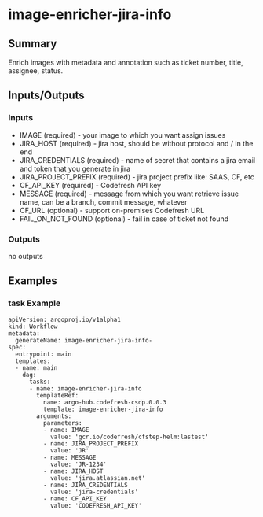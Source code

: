 # image-enricher-jira-info

## Summary
Enrich images with metadata and annotation such as ticket number, title, assignee, status.

## Inputs/Outputs

### Inputs
* IMAGE (required) - your image to which you want assign issues
* JIRA_HOST (required) - jira host, should be without protocol and / in the end
* JIRA_CREDENTIALS (required) - name of secret that contains a jira email and token that you generate in jira
* JIRA_PROJECT_PREFIX (required) - jira project prefix like: SAAS, CF, etc
* CF_API_KEY (required) - Codefresh API key
* MESSAGE (required) - message from which you want retrieve issue name, can be a branch, commit message, whatever
* CF_URL (optional) - support on-premises Codefresh URL
* FAIL_ON_NOT_FOUND (optional) - fail in case of ticket not found

### Outputs
no outputs

## Examples

### task Example
```
apiVersion: argoproj.io/v1alpha1
kind: Workflow
metadata:
  generateName: image-enricher-jira-info-
spec:
  entrypoint: main
  templates:
  - name: main
    dag:
      tasks:
      - name: image-enricher-jira-info
        templateRef:
          name: argo-hub.codefresh-csdp.0.0.3
          template: image-enricher-jira-info
        arguments:
          parameters:
          - name: IMAGE
            value: 'gcr.io/codefresh/cfstep-helm:lastest'
          - name: JIRA_PROJECT_PREFIX
            value: 'JR'
          - name: MESSAGE
            value: 'JR-1234'
          - name: JIRA_HOST
            value: 'jira.atlassian.net'
          - name: JIRA_CREDENTIALS
            value: 'jira-credentials' 
          - name: CF_API_KEY
            value: 'CODEFRESH_API_KEY'                            
```
